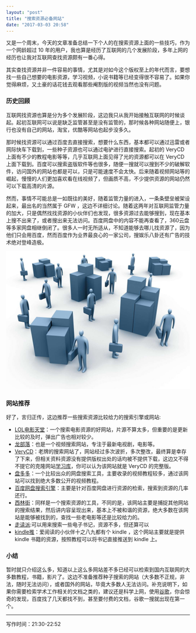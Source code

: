 ```yaml
---
layout: "post"
title: "搜索资源必备网站"
date: "2017-03-03 20:58"
---
```


又是一个周末，今天的文章准备总结一下个人的在搜索资源上面的一些技巧，作为一个网龄超过 10 年的用户，我也算是经历了互联网的几个发展阶段，多年上网的经历也让我对互联网查找资源颇有一番心得。

其实查找资源并非一件容易的事情，尤其是对如今这个版权至上的年代而言，要想找一些自己想要的电影资源，学习视频，小说书籍等已经变得很不容易了。如果你觉得麻烦，又土豪的话花钱去观看那些阉割版的视频当然也没有问题。

### 历史回顾

互联网找资源也算是分为多个发展阶段，这边我只从我开始接触互联网的时候谈起。起初互联网可以说是缺乏监管甚至是没有监管的，那时候各种网站随便上，银行也没有自己的网站，淘宝，优酷等网站也起步没多久。

那时候找资源可以通过百度去直接搜索，想要什么东西，基本都可以通过迅雷或者网际快车下载到，一些种子资源也可以通过电驴进行直接搜索。起初的 VeryCD 上面有不少的教程电影等等，几乎互联网上面见得了光的资源都可以在 VeryCD 上面下载到。百度可以搜索盗版软件等也很多，随便一搜就可以搜到不少的破解软件，访问国外的网站也都是可以，只是可能速度不会太快。后来随着视频网站等的崛起，慢慢的人们更加喜欢看在线视频了，但画质不高，不少提供资源的网站仍然可以下载高清的片源。

然而，事情不可能总是一如既往的美好，随着监管力量的进入，一条条壁垒被架设起来，最出名的当然属于 GFW ，这边不详细讨论。随着这两年对互联网监管力量的加大，只是偶然找找资源的小伙伴们也发现，很多资源过去能够搜到，现在基本上搜不出来了，或者搜出来无法访问。百度网盘中的内容不能再查看了，360云盘等多家网盘相继倒闭了。很多人一时无所适从，不知道能够去哪儿找资源了，因为他们只会用百度，然而百度作为业界最良心的一家公司，搜娱乐八卦还有广告的技术绝对登峰造极。

![](https://raw.githubusercontent.com/noparkinghere/noparkinghere.github.io/master/img/2017-03-03-搜索资源必备网站/1.jpg)

<!-- more -->

### 网站推荐

好了，言归正传，这边推荐一些搜索资源比较给力的搜索引擎或网站:

- [LOL电影天堂](http://www.loldytt.com/)：一个搜索电影资源的好网站，片源不算太多，但重要的是更新比较的及时，弹出广告也相对较少。
- [龙部落](http://www.lbldy.com/)：也是一个视频搜索网站，专注于最新电视剧，电影等。
- [VeryCD](http://www.verycd.com/sto/datum/)：老牌的搜索网站了，网站经过多次波折，多次整改，最终算是幸存了下来，但相关资料资源没有提供版权出处的话均被不提供下载，这边又不得不提它的克隆网站[学习库](http://www.xuexi111.com/)，你可以认为该网站就是 VeryCD 的完整版。
- [盘多多](http://www.panduoduo.net/)：一个比较出众的网盘搜索工具，主要收录的视频教程较多，通过该网站可以找到绝大多数公开的视频教程。
- [百度网盘搜索引擎](http://pan.ape8.cn/)：主要是针对百度网盘进行资源的检索，搜索到资源的几率还行。
- [西林街](http://www.xilinjie.com/)：同样是一个搜索资源的工具，不同的是，该网站主要是捕捉其他网站的搜索结果，然后讲内容呈现出来，基本上不被和谐的资源，绝大多数在该网站是能够被找到的，查找一些老电影等还是比较给力的。
- [走读派](http://www.zoudupai.com/):可以用来搜索一些电子书记，资源不多，但还算可以
- [kindle推](http://www.kindlepush.com/main)：爱阅读的小伙伴十之八九都有个 kindle ，这个网站主要就是提供 kindle 书籍的资源，按照教程可以将书记直接推送到 kindle 上。

### 小结

暂时就只介绍这么多，知道以上这么多网站差不多已经可以检索到国内互联网的大多数教程，书籍，影片了。这边不准备推荐种子搜索的网站（大多数不正规，非法，随时无法访问），或者国外的网站，毕竟大多数人无法访问。补充说明下，如果你需要检索学术工作相关的文档之类的，建议还是科学上网，使用[谷歌](http://www.Google.com)，你会惊奇的发现，百度找了几天都找不到，甚至要付费的文档，谷歌一搜就出现在第一个。

***

写作时间：21:30-22:52
